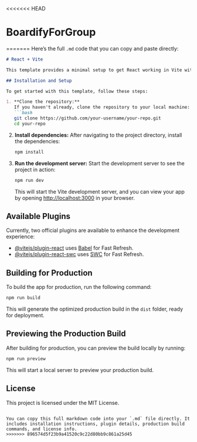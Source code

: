<<<<<<< HEAD
# BoardifyForGroup
=======
Here’s the full `.md` code that you can copy and paste directly:

```markdown
# React + Vite

This template provides a minimal setup to get React working in Vite with HMR (Hot Module Replacement) and some ESLint rules.

## Installation and Setup

To get started with this template, follow these steps:

1. **Clone the repository:**
   If you haven't already, clone the repository to your local machine:
   ```bash
   git clone https://github.com/your-username/your-repo.git
   cd your-repo
   ```

2. **Install dependencies:**
   After navigating to the project directory, install the dependencies:
   ```bash
   npm install
   ```

3. **Run the development server:**
   Start the development server to see the project in action:
   ```bash
   npm run dev
   ```

   This will start the Vite development server, and you can view your app by opening [http://localhost:3000](http://localhost:3000) in your browser.

## Available Plugins

Currently, two official plugins are available to enhance the development experience:

- [@vitejs/plugin-react](https://github.com/vitejs/vite-plugin-react/blob/main/packages/plugin-react/README.md) uses [Babel](https://babeljs.io/) for Fast Refresh.
- [@vitejs/plugin-react-swc](https://github.com/vitejs/vite-plugin-react-swc) uses [SWC](https://swc.rs/) for Fast Refresh.

## Building for Production

To build the app for production, run the following command:

```bash
npm run build
```

This will generate the optimized production build in the `dist` folder, ready for deployment.

## Previewing the Production Build

After building for production, you can preview the build locally by running:

```bash
npm run preview
```

This will start a local server to preview your production build.

## License

This project is licensed under the MIT License.
```

You can copy this full markdown code into your `.md` file directly. It includes installation instructions, plugin details, production build commands, and license info.
>>>>>>> 896574d5f23b9a41520c9c22d80bb9c861a25d45
